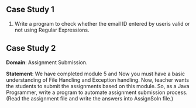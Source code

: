 ## Case Study 1  

1. Write a program to check whether the email ID entered by useris valid or not using Regular Expressions.  

## Case Study 2

__Domain__: Assignment Submission.

__Statement__: We have completed module 5 and Now you must have a basic understanding of File Handling and Exception handling. Now, teacher wants the students to submit the assignments based on this module. So, as a Java Programmer, write a program to automate assignment submission process. (Read the assignment file and write the answers into AssignSoln file.)
